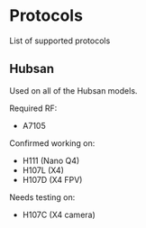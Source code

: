 # Protocols

List of supported protocols

## Hubsan

Used on all of the Hubsan models.

Required RF:
  - A7105

Confirmed working on:
  - H111 (Nano Q4)
  - H107L (X4)
  - H107D (X4 FPV)

Needs testing on:
  - H107C (X4 camera)
